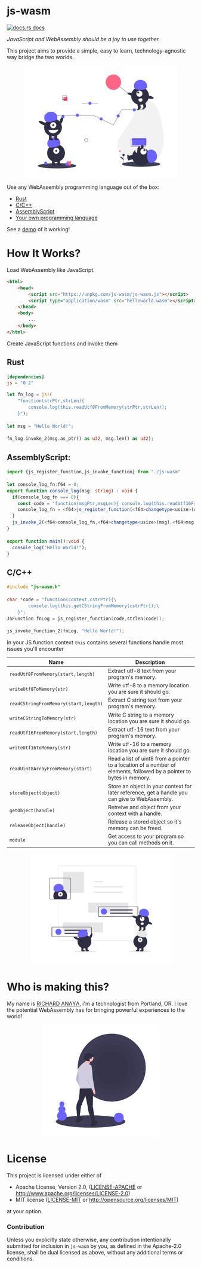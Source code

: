 # js-wasm
<a href="https://docs.rs/js"><img src="https://img.shields.io/badge/docs-latest-blue.svg?style=flat-square" alt="docs.rs docs" /></a>

*JavaScript and WebAssembly should be a joy to use together.*

This project aims to provide a simple, easy to learn, technology-agnostic way bridge the two worlds.

<p align="center">
  <img height="300" src="images/undraw_good_team_m7uu.png">
</p>

Use any WebAssembly programming language out of the box:
* [Rust](https://docs.rs/js/latest/js/)
* [C/C++](js-wasm.h)
* [AssemblyScript](https://github.com/richardanaya/js-wasm/blob/master/assemblyscript/js-wasm.ts)
* [Your own programming language](https://github.com/richardanaya/wasm-script)

See a [demo](https://richardanaya.github.io/js-wasm/examples/canvas/index.html) of it working!

# How It Works?

Load WebAssembly like JavaScript. 

```html
<html>
    <head>
        <script src="https://unpkg.com/js-wasm/js-wasm.js"></script>
        <script type="application/wasm" src="helloworld.wasm"></script>
    </head>
    <body>
        ...
    </body>
</html>
```

Create JavaScript functions and invoke them

## Rust
```toml
[dependencies]
js = "0.2"
```
```rust
let fn_log = js!(
    "function(strPtr,strLen){
        console.log(this.readUtf8FromMemory(strPtr,strLen)); 
    }");

let msg = "Hello World!";

fn_log.invoke_2(msg.as_ptr() as u32, msg.len() as u32);
```
## AssemblyScript:
```typescript
import {js_register_function,js_invoke_function} from "./js-wasm"

let console_log_fn:f64 = 0;
export function console_log(msg: string) : void {
  if(console_log_fn === 0){
    const code = "function(msgPtr,msgLen){ console.log(this.readUtf16FromMemory(msgPtr,msgLen)); }";
    console_log_fn = <f64>js_register_function(<f64>changetype<usize>(code),<f64>code.length*2, 16);
  }
  js_invoke_2(<f64>console_log_fn,<f64>changetype<usize>(msg),<f64>msg.length*2);
}

export function main():void {
  console_log("Hello World!");
}
```

## C/C++
```c
#include "js-wasm.h"
 
char *code = "function(context,cstrPtr){\
        console.log(this.getCStringFromMemory(cstrPtr));\
    }";
JSFunction fnLog = js_register_function(code,strlen(code));

js_invoke_function_2(fnLog, "Hello World!");
```

In your JS function context `this` contains several functions handle most issues you'll encounter

| Name          | Description   |
| ------------- | ------------- |
| `readUtf8FromMemory(start,length)` | Extract utf-8 text from your program's memory. |
| `writeUtf8ToMemory(str)` | Write utf-8 to a memory location you are sure it should go. |
| `readCStringFromMemory(start,length)` | Extract C string text from your program's memory. |
| `writeCStringToMemory(str)` | Write C string to a memory location you are sure it should go. |
| `readUtf16FromMemory(start,length)` | Extract utf-16 text from your program's memory. |
| `writeUtf16ToMemory(str)` | Write utf-16 to a memory location you are sure it should go. |
| `readUint8ArrayFromMemory(start)` | Read a list of uint8 from a pointer to a location of a number of elements, followed by a pointer to bytes in memory. |
| `storeObject(object)` | Store an object in your context for later reference, get a handle you can give to WebAssembly. |
| `getObject(handle)` | Retreive and object from your context with a handle. |
| `releaseObject(handle)` | Release a stored object so it's memory can be freed. |
| `module` | Get access to your program so you can call methods on it. |

<p align="center">
  <img height="300" src="images/undraw_design_team_af2y.png">
</p>

# Who is making this?

My name is [RICHΛRD ΛNΛYΛ](https://github.com/richardanaya), i'm a technologist from Portland, OR. I love the potential WebAssembly has for bringing powerful experiences to the world! 

<p align="center">
  <img height="300" src="images/undraw_elements_cipa.png">
</p>

# License

This project is licensed under either of

 * Apache License, Version 2.0, ([LICENSE-APACHE](LICENSE-APACHE) or
   http://www.apache.org/licenses/LICENSE-2.0)
 * MIT license ([LICENSE-MIT](LICENSE-MIT) or
   http://opensource.org/licenses/MIT)

at your option.

### Contribution

Unless you explicitly state otherwise, any contribution intentionally submitted
for inclusion in `js-wasm` by you, as defined in the Apache-2.0 license, shall be
dual licensed as above, without any additional terms or conditions.
